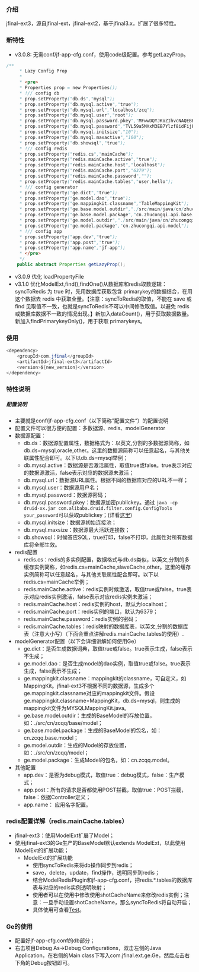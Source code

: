 ### 介绍
jfinal-ext3，源自jfinal-ext，jfinal-ext2，基于jfinal3.x，扩展了很多特性。

### 新特性
- v3.0.8: 无需conf/jf-app-cfg.conf，使用code级配置。参考getLazyProp。

```java
/**
	 * Lazy Config Prop
	 * 
	 * <pre>
	 * Properties prop = new Properties();
	 * !// config db
	 * prop.setProperty("db.ds","mysql");
	 * prop.setProperty("db.mysql.active","true");
	 * prop.setProperty("db.mysql.url","localhost/zcq");
	 * prop.setProperty("db.mysql.user","root");
	 * prop.setProperty("db.mysql.password.pkey","MFwwDQYJKoZIhvcNAQEBBQADSwAwSAJBAJbIzkTcjrlDwB3vdc6gKwJ5gAMGRazWOrOeuMCxI2Lb7n/d4DoBySUdM+7HT6Gkfbfz6BM1o/2Gp0PkhkEHAx8CAwEAAQ==");
	 * prop.setProperty("db.mysql.password","TVL59a5MXxM3EB7Ylzf8idFijFX97+ZRxZG+2PpkR4pPCQ5TLtZAok88IGW05CxRvC56ekO++yWhepAEL118lw==");
	 * prop.setProperty("db.mysql.initsize","10");
	 * prop.setProperty("db.mysql.maxactive","100");
	 * prop.setProperty("db.showsql","true");
	 * !// config redis
	 * prop.setProperty("redis.cs","mainCache");
	 * prop.setProperty("redis.mainCache.active","true");
	 * prop.setProperty("redis.mainCache.host","localhost");
	 * prop.setProperty("redis.mainCache.port","6379");
	 * prop.setProperty("redis.mainCache.password","");
	 * prop.setProperty("redis.mainCache.tables","user,hello");
	 * !// config generator
	 * prop.setProperty("ge.dict","true");
	 * prop.setProperty("ge.model.dao","true");
	 * prop.setProperty("ge.mappingkit.classname","TableMappingKit");
	 * prop.setProperty("ge.base.model.outdir","./src/main/java/cn/zhucongqi/api/base/model");
	 * prop.setProperty("ge.base.model.package","cn.zhucongqi.api.base.model");
	 * prop.setProperty("ge.model.outdir","./src/main/java/cn/zhucongqi/api/model");
	 * prop.setProperty("ge.model.package","cn.zhucongqi.api.model");
	 * !// config app
	 * prop.setProperty("app.dev","true");
	 * prop.setProperty("app.post","true");
	 * prop.setProperty("app.name","jf-app");
	 * </pre>
	 */
	public abstract Properties getLazyProp();
```
- v3.0.9 优化 loadPropertyFile
- v3.1.0 优化ModelExt,find(),findOne()从数据库和redis取数逻辑：syncToRedis 为 true 时，先用数据库获取包含 primarykey的数据结合，在用这个数据去 redis 中获取全量。【注意：syncToRedis的取值，不能在 save 或 find 见取值不一致，也就是syncToRedis不可以中间修改取值。以避免 redis 或数据库数据不一致的情况出现。】新加入dataCount()，用于获取数据数量。新加入findPrimarykeyOnly()，用于获取 primarykeys。

### 使用

```java
<dependency>
    <groupId>com.jfinal</groupId>
    <artifactId>jfinal-ext3</artifactId>
    <version>${new_version}</version>
</dependency>
```

### 特性说明

##### 配置说明
- 主要就是conf/jf-app-cfg.conf（以下简称”配置文件“）的配置说明
- 配置文件可以很方便的配置：多数据源、redis、modelGenerator
- 数据源配置：
	- db.ds：数据源配置属性，数据格式为：以英文,分割的多数据源简称，如db.ds=mysql,oracle,other。这里的数据源简称可以任意起名，与其他关联属性配合即可。以下以db.ds=mysql举例；
	- db.mysql.active：数据源是否激活属性，取值true或false。true表示对应的数据源激活，false表示对应的数据源未激活；
	- db.mysql.url：数据源URL属性。根据不同的数据库对应的URL不一样；
	- db.mysql.user：数据源用户名；
	- db.mysql.password：数据源密码；
	- db.mysql.password.pkey：数据源加密publickey。通过 `java -cp druid-xx.jar com.alibaba.druid.filter.config.ConfigTools your_password`可以获取publickey；(详看[这里](https://github.com/alibaba/druid/wiki/%E4%BD%BF%E7%94%A8ConfigFilter))
	- db.mysql.initsize：数据源初始连接池；
	- db.mysql.maxsize：数据源最大活跃连接数；
	- db.showsql：时候答应SQL，true打印，false不打印，此属性对所有数据库将全部生效。
- redis配置
	- redis.cs：redis的多实例配置，数据格式与db.ds类似，以英文,分割的多缓存实例简称，如redis.cs=mainCache,slaveCache,other。这里的缓存实例简称可以任意起名，与其他关联属性配合即可。以下以redis.cs=mainCache举例；
	- redis.mainCache.active：redis实例时候激活，取值true或false。true表示对应redis实例激活，false表示对应redis实例未激活；
	- redis.mainCache.host：redis实例的host，默认为localhost；
	- redis.mainCache.port：redis实例的端口，默认为6379；
	- redis.mainCache.password：redis实例的密码；
	- redis.mainCache.tables：redis映射的数据库表，以英文,分割的数据库表（注意大小写）（下面会重点讲解redis.mainCache.tables的使用）.
- modelGenerator配置（以下会详细讲解如何使用Ge）
	- ge.dict：是否生成数据词典，取值true或false。true表示生成，false表示不生成；
	- ge.model.dao：是否生成model的dao实例，取值true或false。true表示生成，false表示不生成；
	- ge.mappingkit.classname：mappingkit的classname，可自定义，如MappingKit。jfinal-ext3不根据不同的数据源，生成多个ge.mappingkit.classname对应的mappingkit文件。假设ge.mappingkit.classname=MappingKit，db.ds=mysql，则生成的mappingkit文件为MYSQLMappingKit.java。
	- ge.base.model.outdir：生成的BaseModel的存放位置，如：./src/cn/zcqq/base/model；
	- ge.base.model.package：生成的BaseModel的包名，如：cn.zcqq.base.model；
	- ge.model.outdir：生成的Model的存放位置，如：./src/cn/zcqq/model；
	- ge.model.package：生成Model的包名，如：cn.zcqq.model。
- 其他配置
	- app.dev：是否为debug模式，取值true：debug模式，false：生产模式；
	- app.post：所有的请求是否都使用POST拦截，取值true：POST拦截，false：依据Controller定义；
	- app.name： 应用名字配置。

### redis配置详解（redis.mainCache.tables）

- jfinal-ext3：使用ModelExt扩展了Model；
- 使用jfinal-ext3的Ge生产的BaseModel默认extends ModelExt，以此使用ModelExt的扩展功能；
	- ModelExt的扩展功能
		- 使用syncToRedis来将db操作同步到redis；
		- save，delete，update，find操作，透明同步到redis；
		- 结合ModelRedisPlugin和jf-app-cfg.conf，把redis.*.tables的数据库表与对应的redis实例透明映射；
		- 使用者可以在使用中修改使用shotCacheName来修改redis实例；注意：一旦手动设置shotCacheName，那么syncToRedis将自动开启；
		- 具体使用可查看[Test](https://github.com/E7du/jfinal-ext3/blob/master/src/test/java/cn/zhucongqi/redis/RedisCache.java)。

### Ge的使用

- 配置好jf-app-cfg.conf的db部分；
- 右击项目Debug As->Debug Configurations，双击左侧的Java Application，在右侧的Main class下写入com.jfinal.ext.ge.Ge，然后点击右下角的Debug按钮即可。 
